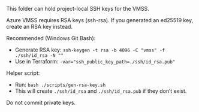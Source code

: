 This folder can hold project-local SSH keys for the VMSS.

Azure VMSS requires RSA keys (ssh-rsa). If you generated an ed25519 key, create an RSA key instead.

Recommended (Windows Git Bash):
- Generate RSA key: `ssh-keygen -t rsa -b 4096 -C "vmss" -f ./ssh/id_rsa -N ""`
- Use in Terraform: `-var="ssh_public_key_path=./ssh/id_rsa.pub"`

Helper script:
- Run: `bash ./scripts/gen-rsa-key.sh`
- This will create `./ssh/id_rsa` and `./ssh/id_rsa.pub` if they don’t exist.

Do not commit private keys.
